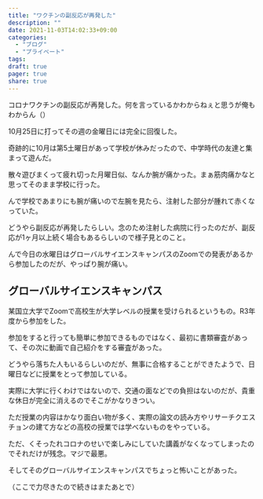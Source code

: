 ```yaml
---
title: "ワクチンの副反応が再発した"
description: ""
date: 2021-11-03T14:02:33+09:00
categories:
  - "ブログ"
  - "プライベート"
tags:
draft: true
pager: true
share: true
---
```


コロナワクチンの副反応が再発した。何を言っているかわからねぇと思うが俺もわからん（）

10月25日に打ってその週の金曜日には完全に回復した。

奇跡的に10月は第5土曜日があって学校が休みだったので、中学時代の友達と集まって遊んだ。

散々遊びまくって疲れ切った月曜日似、なんか腕が痛かった。まぁ筋肉痛かなと思ってそのまま学校に行った。

んで学校であまりにも腕が痛いので左腕を見たら、注射した部分が腫れて赤くなっていた。

どうやら副反応が再発したらしい。念のため注射した病院に行ったのだが、副反応が1ヶ月以上続く場合もあるらしいので様子見とのこと。

んで今日の水曜日はグローバルサイエンスキャンパスのZoomでの発表があるから参加したのだが、やっぱり腕が痛い。

## グローバルサイエンスキャンパス
某国立大学でZoomで高校生が大学レベルの授業を受けられるというもの。R3年度から参加をした。

参加をすると行っても簡単に参加できるものではなく、最初に書類審査があって、その次に動画で自己紹介をする審査があった。

どうやら落ちた人もいるらしいのだが、無事に合格することができたようで、日曜日などに授業をとって参加している。

実際に大学に行くわけではないので、交通の面などでの負担はないのだが、貴重な休日が完全に消えるのでそこがかなりきつい。

ただ授業の内容はかなり面白い物が多く、実際の論文の読み方やリサーチクエスチョンの建て方などの高校の授業では学べないものをやっている。

ただ、くそったれコロナのせいで楽しみにしていた講義がなくなってしまったのでそれだけが残念。マジで最悪。

そしてそのグローバルサイエンスキャンパスでちょっと怖いことがあった。

（ここで力尽きたので続きはまたあとで）

